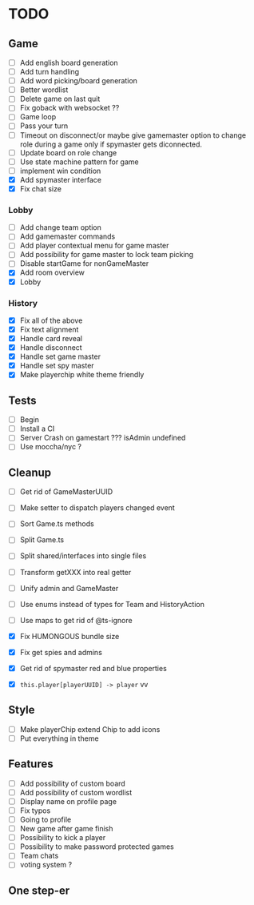 # TODO

## Game

- [ ] Add english board generation
- [ ] Add turn handling
- [ ] Add word picking/board generation
- [ ] Better wordlist
- [ ] Delete game on last quit
- [ ] Fix goback with websocket ??
- [ ] Game loop
- [ ] Pass your turn
- [ ] Timeout on disconnect/or maybe give gamemaster option to change role during a game only if spymaster gets diconnected.
- [ ] Update board on role change
- [ ] Use state machine pattern for game
- [ ] implement win condition
- [x] Add spymaster interface
- [x] Fix chat size

### Lobby

- [ ] Add change team option
- [ ] Add gamemaster commands
- [ ] Add player contextual menu for game master
- [ ] Add possibility for game master to lock team picking
- [ ] Disable startGame for nonGameMaster
- [x] Add room overview
- [x] Lobby

### History

- [x] Fix all of the above
- [x] Fix text alignment
- [x] Handle card reveal
- [x] Handle disconnect
- [x] Handle set game master
- [x] Handle set spy master
- [x] Make playerchip white theme friendly

## Tests

- [ ] Begin
- [ ] Install a CI
- [ ] Server Crash on gamestart ??? isAdmin undefined
- [ ] Use moccha/nyc ?

## Cleanup

- [ ] Get rid of GameMasterUUID
- [ ] Make setter to dispatch players changed event
- [ ] Sort Game.ts methods
- [ ] Split Game.ts
- [ ] Split shared/interfaces into single files
- [ ] Transform getXXX into real getter
- [ ] Unify admin and GameMaster
- [ ] Use enums instead of types for Team and HistoryAction
- [ ] Use maps to get rid of @ts-ignore
- [x] Fix HUMONGOUS bundle size
- [x] Fix get spies and admins
- [x] Get rid of spymaster red and blue properties
- [x] `this.player[playerUUID] -> player` vv


## Style

- [ ] Make playerChip extend Chip to add icons
- [ ] Put everything in theme

## Features

- [ ] Add possibility of custom board
- [ ] Add possibility of custom wordlist
- [ ] Display name on profile page
- [ ] Fix typos
- [ ] Going to profile
- [ ] New game after game finish
- [ ] Possibility to kick a player
- [ ] Possibility to make password protected games
- [ ] Team chats
- [ ] voting system ?

## One step-er
